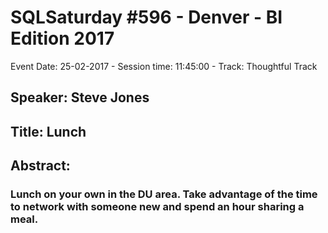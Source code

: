 # SQLSaturday #596 - Denver - BI Edition 2017
Event Date: 25-02-2017 - Session time: 11:45:00 - Track: Thoughtful Track
## Speaker: Steve Jones
## Title: Lunch
## Abstract:
### Lunch on your own in the DU area. Take advantage of the time to network with someone new and spend an hour sharing a meal.
